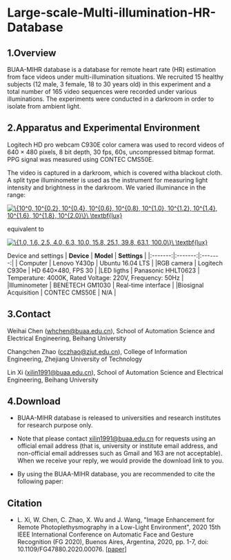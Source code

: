 # Large-scale-Multi-illumination-HR-Database
## 1.Overview

BUAA-MIHR database is a database for remote heart rate (HR) estimation from face videos under multi-illumination situations. We recruited 15 healthy subjects (12 male, 3 female, 18 to 30 years old) in this experiment and a total number of 165 video sequences were recorded under various illuminations. The experiments were conducted in a darkroom in order to isolate from ambient light.

## 2.Apparatus and Experimental Environment

Logitech HD pro webcam C930E color camera was used to record videos of 640 × 480 pixels, 8 bit depth, 30 fps, 60s, uncompressed bitmap format. PPG signal was measured using CONTEC CMS50E.

The video is captured in a darkroom, which is covered witha blackout cloth. A split type illuminometer is used as the instrument for measuring light intensity and brightness in the darkroom. We varied illuminance in the range: 

<a href="https://www.codecogs.com/eqnedit.php?latex=\{10^0,&space;10^{0.2},&space;10^{0.4},&space;10^{0.6},&space;10^{0.8},&space;10^{1.0},&space;10^{1.2},&space;10^{1.4},&space;10^{1.6},&space;10^{1.8},&space;10^{2.0}\}\&space;\mathbf{lux}" target="_blank"><img src="https://latex.codecogs.com/gif.latex?\{10^0,&space;10^{0.2},&space;10^{0.4},&space;10^{0.6},&space;10^{0.8},&space;10^{1.0},&space;10^{1.2},&space;10^{1.4},&space;10^{1.6},&space;10^{1.8},&space;10^{2.0}\}\&space;\mathbf{lux}" title="\{10^0, 10^{0.2}, 10^{0.4}, 10^{0.6}, 10^{0.8}, 10^{1.0}, 10^{1.2}, 10^{1.4}, 10^{1.6}, 10^{1.8}, 10^{2.0}\}\ \textbf{lux}" /></a>

equivalent to

<a href="https://www.codecogs.com/eqnedit.php?latex=\{1.0,&space;1.6,&space;2.5,&space;4.0,&space;6.3,&space;10.0,&space;15.8,&space;25.1,&space;39.8,&space;63.1,&space;100.0\}\&space;\textbf{lux}" target="_blank"><img src="https://latex.codecogs.com/gif.latex?\{1.0,&space;1.6,&space;2.5,&space;4.0,&space;6.3,&space;10.0,&space;15.8,&space;25.1,&space;39.8,&space;63.1,&space;100.0\}\&space;\textbf{lux}" title="\{1.0, 1.6, 2.5, 4.0, 6.3, 10.0, 15.8, 25.1, 39.8, 63.1, 100.0\}\ \textbf{lux}" /></a>

Device and settings
| **Device** | **Model** | **Settings** |
|:-------:|:-------:|:-------:|
| Computer | Lenovo Y430p | Ubuntu 16.04 LTS |
|RGB camera | Logitech C930e | HD 640×480, FPS 30 |
|LED ligths | Panasonic HHLT0623 | Temperature: 4000K, Rated Voltage: 220V, Frequency: 50Hz |
|Illuminometer | BENETECH GM1030 | Real-time interface |
|Biosignal Acquisition | CONTEC CMS50E | N/A |


## 3.Contact

Weihai Chen (whchen@buaa.edu.cn), School of Automation Science and Electrical Engineering, Beihang University

Changchen Zhao (cczhao@zjut.edu.cn), College of Information Engineering, Zhejiang University of Technology

Lin Xi (xilin1991@buaa.edu.cn), School of Automation Science and Electrical Engineering, Beihang University


## 4.Download

* BUAA-MIHR database is released to universities and research institutes for research purpose only.

* Note that please contact xilin1991@buaa.edu.cn for requests using an official email address (that is, university or institute email address, and non-official email addresses such as Gmail and 163 are not acceptable). When we receive your reply, we would provide the download link to you.

* By using the BUAA-MIHR database, you are recommended to cite the following paper:

## Citation
* L. Xi, W. Chen, C. Zhao, X. Wu and J. Wang, "Image Enhancement for Remote Photoplethysmography in a Low-Light Environment", 2020 15th IEEE International Conference on Automatic Face and Gesture Recognition (FG 2020), Buenos Aires, Argentina, 2020, pp. 1-7, doi: 10.1109/FG47880.2020.00076. [<a href="https://ieeexplore.ieee.org/document/9320298" target="_blank">paper</a>]
